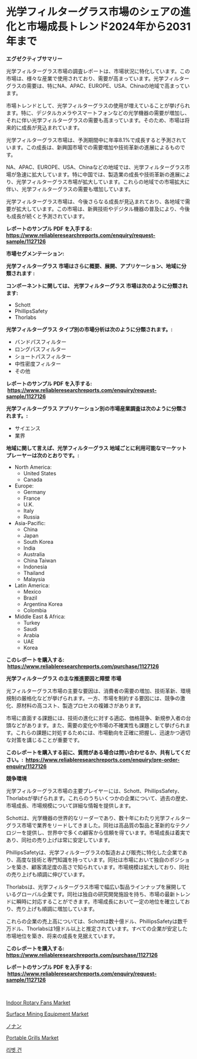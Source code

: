 <p><h1>光学フィルターグラス市場のシェアの進化と市場成長トレンド2024年から2031年まで</h1></p><p><strong>エグゼクティブサマリー</strong></p>
<p><p>光学フィルターグラス市場の調査レポートは、市場状況に特化しています。この市場は、様々な産業で使用されており、需要が高まっています。光学フィルターグラスの需要は、特にNA、APAC、EUROPE、USA、Chinaの地域で高まっています。</p><p>市場トレンドとして、光学フィルターグラスの使用が増えていることが挙げられます。特に、デジタルカメラやスマートフォンなどの光学機器の需要が増加し、それに伴い光学フィルターグラスの需要も高まっています。そのため、市場は将来的に成長が見込まれています。</p><p>光学フィルターグラス市場は、予測期間中に年率8.1%で成長すると予測されています。この成長は、新興国市場での需要増加や技術革新の進展によるものです。</p><p>NA、APAC、EUROPE、USA、Chinaなどの地域では、光学フィルターグラス市場が急速に拡大しています。特に中国では、製造業の成長や技術革新の進展により、光学フィルターグラス市場が拡大しています。これらの地域での市場拡大に伴い、光学フィルターグラスの需要も増加しています。</p><p>光学フィルターグラス市場は、今後さらなる成長が見込まれており、各地域で需要が拡大しています。この市場は、新興技術やデジタル機器の普及により、今後も成長が続くと予測されています。</p></p>
<p><strong>レポートのサンプル PDF を入手する: <a href="https://www.reliableresearchreports.com/enquiry/request-sample/1127126">https://www.reliableresearchreports.com/enquiry/request-sample/1127126</a></strong></p>
<p><strong>市場セグメンテーション:</strong></p>
<p><strong> 光学フィルターグラス 市場はさらに概要、展開、アプリケーション、地域に分類されます :</strong></p>
<p><strong>コンポーネントに関しては、 光学フィルターグラス 市場は次のように分類されます: &nbsp;</strong></p>
<p><ul><li>Schott</li><li>PhillipsSafety</li><li>Thorlabs</li></ul></p>
<p><strong> 光学フィルターグラス タイプ別の市場分析は次のように分類されます。:</strong></p>
<p><ul><li>バンドパスフィルター</li><li>ロングパスフィルター</li><li>ショートパスフィルター</li><li>中性密度フィルター</li><li>その他</li></ul></p>
<p><strong>レポートのサンプル PDF を入手する: &nbsp;<a href="https://www.reliableresearchreports.com/enquiry/request-sample/1127126">https://www.reliableresearchreports.com/enquiry/request-sample/1127126</a></strong></p>
<p><strong> 光学フィルターグラス アプリケーション別の市場産業調査は次のように分類されます。:</strong></p>
<p><ul><li>サイエンス</li><li>業界</li></ul></p>
<p><strong>地域に関して言えば、光学フィルターグラス 地域ごとに利用可能なマーケットプレーヤーは次のとおりです。:</strong></p>
<p><ul>
    <li>
        North America:
        <ul>
            <li>United States</li>
            <li>Canada</li>
        </ul>
    </li>
    <li>
        Europe:
        <ul>
            <li>Germany</li>
            <li>France</li>
            <li>U.K.</li>
            <li>Italy</li>
            <li>Russia</li>
        </ul>
    </li>
    <li>
        Asia-Pacific:
        <ul>
            <li>China</li>
            <li>Japan</li>
            <li>South Korea</li>
            <li>India</li>
            <li>Australia</li>
            <li>China Taiwan</li>
            <li>Indonesia</li>
            <li>Thailand</li>
            <li>Malaysia</li>
        </ul>
    </li>
    <li>
        Latin America:
        <ul>
            <li>Mexico</li>
            <li>Brazil</li>
            <li>Argentina Korea</li>
            <li>Colombia</li>
        </ul>
    </li>
    <li>
        Middle East & Africa:
        <ul>
            <li>Turkey</li>
            <li>Saudi</li>
            <li>Arabia</li>
            <li>UAE</li>
            <li>Korea</li>
        </ul>
    </li>
    </ul></p>
<p><strong>このレポートを購入する: &nbsp;<a href="https://www.reliableresearchreports.com/purchase/1127126">https://www.reliableresearchreports.com/purchase/1127126</a></strong></p>
<p><strong>光学フィルターグラス の主な推進要因と障壁 市場</strong></p>
<p><p>光フィルターグラス市場の主要な要因は、消費者の需要の増加、技術革新、環境規制の厳格化などが挙げられます。一方、市場を制約する要因には、競争の激化、原材料の高コスト、製造プロセスの複雑さがあります。</p><p>市場に直面する課題には、技術の進化に対する適応、価格競争、新規参入者の台頭などがあります。また、需要の変化や市場の不確実性も課題として挙げられます。これらの課題に対処するためには、市場動向を正確に把握し、迅速かつ適切な対策を講じることが重要です。</p></p>
<p><strong>このレポートを購入する前に、質問がある場合は問い合わせるか、共有してください。:&nbsp; <a href="https://www.reliableresearchreports.com/enquiry/pre-order-enquiry/1127126">https://www.reliableresearchreports.com/enquiry/pre-order-enquiry/1127126</a></strong></p>
<p><strong>競争環境</strong></p>
<p><p>光学フィルターグラス市場の主要プレイヤーには、Schott、PhillipsSafety、Thorlabsが挙げられます。これらのうちいくつかの企業について、過去の歴史、市場成長、市場規模について詳細な情報を提供します。</p><p>Schottは、光学機器の世界的なリーダーであり、数十年にわたり光学フィルターグラス市場で業界をリードしてきました。同社は高品質の製品と革新的なテクノロジーを提供し、世界中で多くの顧客から信頼を得ています。市場成長は着実であり、同社の売り上げは常に安定しています。</p><p>PhillipsSafetyは、光学フィルターグラスの製造および販売に特化した企業であり、高度な技術と専門知識を持っています。同社は市場において独自のポジションを築き、顧客満足度の高さで知られています。市場規模は拡大しており、同社の売り上げも順調に伸びています。</p><p>Thorlabsは、光学フィルターグラス市場で幅広い製品ラインナップを展開しているグローバル企業です。同社は独自の研究開発施設を持ち、市場の最新トレンドに瞬時に対応することができます。市場成長において一定の地位を確立しており、売り上げも順調に増加しています。</p><p>これらの企業の売上高については、Schottは数十億ドル、PhillipsSafetyは数千万ドル、Thorlabsは1億ドル以上と推定されています。すべての企業が安定した市場地位を築き、将来の成長を見据えています。</p></p>
<p><strong>このレポートを購入する: &nbsp; <a href="https://www.reliableresearchreports.com/purchase/1127126">https://www.reliableresearchreports.com/purchase/1127126</a></strong></p>
<p><strong>レポートのサンプル PDF を入手する: &nbsp;<a href="https://www.reliableresearchreports.com/enquiry/request-sample/1127126">https://www.reliableresearchreports.com/enquiry/request-sample/1127126</a></strong><strong></strong></p>
<p>&nbsp;</p>
<p><p><a href="https://issuu.com/reportprime-2/docs/indoor-rotary-fans-market-size-2030.pptx">Indoor Rotary Fans Market</a></p><p><a href="https://view.publitas.com/reportprime-1/surface-mining-equipment-market-research-report-the-key-to-successful-business-strategy-forecasted-for-period-from-2024-2031/">Surface Mining Equipment Market</a></p><p><a href="https://github.com/zjkmgcs938405/Market-Research-Report-List-1/blob/main/21754173775.md">ノナン</a></p><p><a href="https://github.com/luckyshygirl/Market-Research-Report-List-3/blob/main/portable-grills-market.md">Portable Grills Market</a></p><p><a href="https://github.com/laholand/Market-Research-Report-List-3/blob/main/12581983317.md">리벳 건</a></p></p>